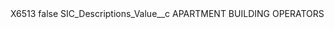 <?xml version="1.0" encoding="UTF-8"?>
<CustomMetadata xmlns="http://soap.sforce.com/2006/04/metadata" xmlns:xsi="http://www.w3.org/2001/XMLSchema-instance" xmlns:xsd="http://www.w3.org/2001/XMLSchema">
    <label>X6513</label>
    <protected>false</protected>
    <values>
        <field>SIC_Descriptions_Value__c</field>
        <value xsi:type="xsd:string">APARTMENT BUILDING OPERATORS</value>
    </values>
</CustomMetadata>
